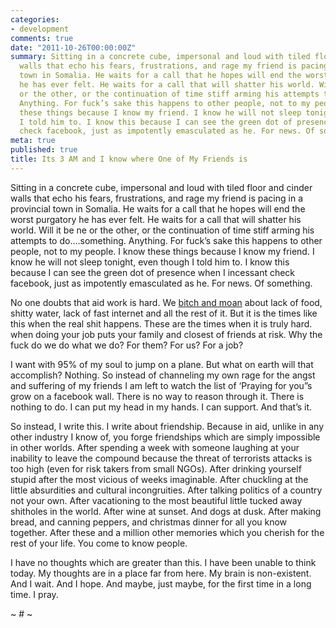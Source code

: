 ```yaml
---
categories:
- development
comments: true
date: "2011-10-26T00:00:00Z"
summary: Sitting in a concrete cube, impersonal and loud with tiled floor and cinder
  walls that echo his fears, frustrations, and rage my friend is pacing in a provincial
  town in Somalia. He waits for a call that he hopes will end the worst purgatory
  he has ever felt. He waits for a call that will shatter his world. Will it be ne
  or the other, or the continuation of time stiff arming his attempts to do….something.
  Anything. For fuck’s sake this happens to other people, not to my people. I know
  these things because I know my friend. I know he will not sleep tonight, even though
  I told him to. I know this because I can see the green dot of presence when I incessant
  check facebook, just as impotently emasculated as he. For news. Of something.
meta: true
published: true
title: Its 3 AM and I know where One of My Friends is
---
```


Sitting in a concrete cube, impersonal and loud with tiled floor and cinder walls that echo his fears, frustrations, and rage my friend is pacing in a provincial town in Somalia. He waits for a call that he hopes will end the worst purgatory he has ever felt. He waits for a call that will shatter his world. Will it be ne or the other, or the continuation of time stiff arming his attempts to do….something. Anything. For fuck’s sake this happens to other people, not to my people. I know these things because I know my friend. I know he will not sleep tonight, even though I told him to. I know this because I can see the green dot of presence when I incessant check facebook, just as impotently emasculated as he. For news. Of something.

No one doubts that aid work is hard. We [bitch and moan][1] about lack of food, shitty water, lack of fast internet and all the rest of it. But it is the times like this when the real shit happens. These are the times when it is truly hard. when doing your job puts your family and closest of friends at risk. Why the fuck do we do what we do? For them? For us? For a job?

 [1]: http://stuffaidworkerslike.com

I want with 95% of my soul to jump on a plane. But what on earth will that accomplish? Nothing. So instead of channeling my own rage for the angst and suffering of my friends I am left to watch the list of ‘Praying for you”s grow on a facebook wall. There is no way to reason through it. There is nothing to do. I can put my head in my hands. I can support. And that’s it.

So instead, I write this. I write about friendship. Because in aid, unlike in any other industry I know of, you forge friendships which are simply impossible in other worlds. After spending a week with someone laughing at your inability to leave the compound because the threat of terrorists attacks is too high (even for risk takers from small NGOs). After drinking yourself stupid after the most vicious of weeks imaginable. After chuckling at the little absurdities and cultural incongruities. After talking politics of a country not your own. After vacationing to the most beautiful little tucked away shitholes in the world. After wine at sunset. And dogs at dusk. After making bread, and canning peppers, and christmas dinner for all you know together. After these and a million other memories which you cherish for the rest of your life. You come to know people.

I have no thoughts which are greater than this. I have been unable to think today. My thoughts are in a place far from here. My brain is non-existent. And I wait. And I hope. And maybe, just maybe, for the first time in a long time. I pray.

~ # ~